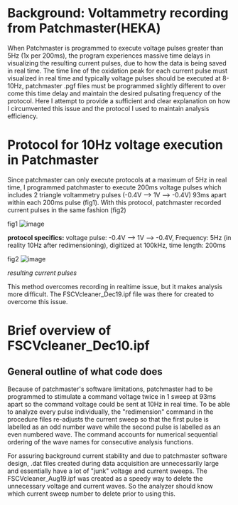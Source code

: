 # Background: Voltammetry recording from Patchmaster(HEKA)

When Patchmaster is programmed to execute voltage pulses greater than 5Hz (1x per 200ms), the program experiences massive time delays in visualizing the resulting current pulses, due to how the data is being saved in real time. The time line of the oxidation peak for each current pulse must visualized in real time and typically voltage pulses should be executed at 8-10Hz, patchmaster .pgf files must be programmed slightly different to over come this time delay and maintain the desired pulsating frequency of the protocol. Here I attempt to provide a sufficient and clear explanation on how I circumvented this issue and the protocol I used to maintain analysis efficiency. 

# Protocol for 10Hz voltage execution in Patchmaster

Since patchmaster can only execute protocols at a maximum of 5Hz in real time, I programmed patchmaster to execute 200ms voltage pulses which includes 2 triangle voltammetry pulses (-0.4V --> 1V --> -0.4V) 93ms apart within each 200ms pulse (fig1). With this protocol, patchmaster recorded current pulses in the same fashion (fig2)

fig1
![image](https://user-images.githubusercontent.com/52377705/70886590-155e7700-1fdc-11ea-8207-1878cb2e6a86.png)

**protocol specifics:** voltage pulse: -0.4V --> 1V --> -0.4V, Frequency: 5Hz (in reality 10Hz after redimensioning), digitized at 100kHz, time length: 200ms

fig2
![image](https://user-images.githubusercontent.com/52377705/70886929-fa403700-1fdc-11ea-9d85-ce0d7e6004c2.png)

*resulting current pulses*

This method overcomes recording in realtime issue, but it makes analysis more difficult. The FSCVcleaner_Dec19.ipf file was there for created to overcome this issue. 

# Brief overview of FSCVcleaner_Dec10.ipf

General outline of what code does 
- 



Because of patchmaster's software limitations, patchmaster had to be programmed to stimulate a command voltage twice in 1 sweep at 93ms apart so the command voltage could be sent at 10Hz in real time. To be able to analyze every pulse individually, the "redimension" command in the procedure files re-adjusts the current sweep so that the first pulse is labelled as an odd number wave while the second pulse is labelled as an even numbered wave. The command accounts for numerical sequential ordering of the wave names for consecutive analysis functions. 

For assuring background current stability and due to patchmaster software design, .dat files created during data acquisition are unnecessarily large and essentially have a lot of "junk" voltage and current sweeps. The FSCVcleaner_Aug19.ipf was created as a speedy way to delete the unnecessary voltage and current waves. So the analyzer should know which current sweep number to delete prior to using this. 
